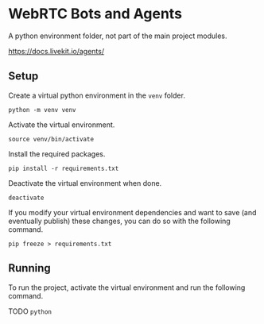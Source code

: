 # WebRTC Bots and Agents

A python environment folder, not part of the main project modules. 

https://docs.livekit.io/agents/

## Setup

Create a virtual python environment in the `venv` folder.

`python -m venv venv`

Activate the virtual environment.

`source venv/bin/activate`

Install the required packages.

`pip install -r requirements.txt`

Deactivate the virtual environment when done.

`deactivate`

If you modify your virtual environment dependencies and want to save (and eventually publish) these changes, you can do so with the following command.

`pip freeze > requirements.txt`

## Running

To run the project, activate the virtual environment and run the following command.

TODO
`python `